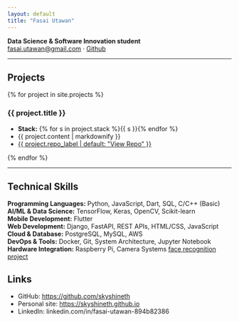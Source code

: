 ```yaml
---
layout: default
title: "Fasai Utawan"
---
```

**Data Science & Software Innovation student**<br />
fasai.utawan@gmail.com · [Github](https://github.com/SkyShineTH)

---

## Projects
{% for project in site.projects %}
### {{ project.title }}
- **Stack:** {% for s in project.stack %}<span class="badge">{{ s }}</span>{% endfor %}  
- {{ project.content | markdownify }}  
- <a class="repo-link" href="{{ project.link }}">
    {{ project.repo_label | default: "View Repo" }}
  </a>
{% endfor %}

---

<div class="section"></div>

## Technical Skills

**Programming Languages:** Python, JavaScript, Dart, SQL, C/C++ (Basic)  
**AI/ML & Data Science:** TensorFlow, Keras, OpenCV, Scikit-learn  
**Mobile Development:** Flutter  
**Web Development:** Django, FastAPI, REST APIs, HTML/CSS, JavaScript  
**Cloud & Database:** PostgreSQL, MySQL, AWS  
**DevOps & Tools:** Docker, Git, System Architecture, Jupyter Notebook  
**Hardware Integration:** Raspberry Pi, Camera Systems [face recognition project](https://github.com/oatin/Face-Recognition-Attendance)  

<div class="section"></div>

## Links
- GitHub: https://github.com/skyshineth
- Personal site: https://skyshineth.github.io
- LinkedIn: linkedin.com/in/fasai-utawan-894b82386
